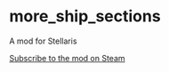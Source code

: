 # more_ship_sections

A mod for Stellaris

[Subscribe to the mod on Steam](https://steamcommunity.com/sharedfiles/filedetails/?id=2322836135)
